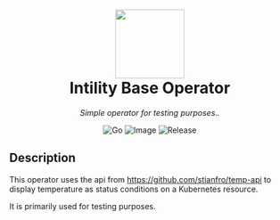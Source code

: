 <h1 align="center">
  <img margin="0 10px 0 0" src="https://avatars.githubusercontent.com/u/82461739" width="124px"/><br/>
  Intility Base Operator
</h1>

<p align="center">
    <em>Simple operator for testing purposes.</a>.</em>
</p>
<p align="center">
    <!-- Line 1 -->
    <img src="https://github.com/froystein/temp-operator/actions/workflows/go.yml/badge.svg?branch=release-please--branches--main" alt="Go">
    <img src="https://github.com/froystein/temp-operator/actions/workflows/image.yml/badge.svg?branch=main" alt="Image">
    <img src="https://github.com/froystein/temp-operator/actions/workflows/release-please.yml/badge.svg" alt="Release">
</p>

## Description

This operator uses the api from https://github.com/stianfro/temp-api to display temperature as status conditions on a Kubernetes resource.

It is primarily used for testing purposes.
